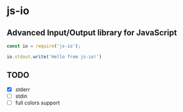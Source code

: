 # js-io

## Advanced Input/Output library for JavaScript

```javascript
const io = require('js-io');

io.stdout.write('Hello from js-io!')
```

## TODO

- [x] stderr
- [ ] stdin
- [ ] full colors support